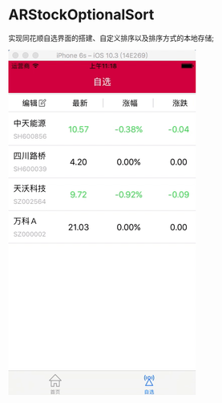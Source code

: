 # ARStockOptionalSort
实现同花顺自选界面的搭建、自定义排序以及排序方式的本地存储;

![image](https://github.com/ArchLL/ARStockOptionalSort/blob/master/show.gif)
